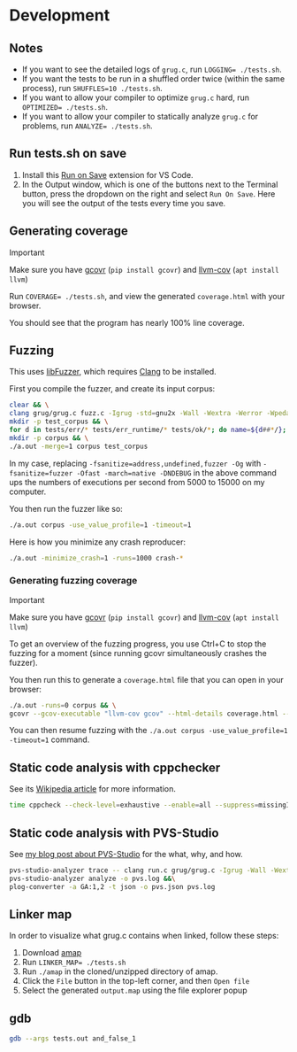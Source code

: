 # Development

## Notes

- If you want to see the detailed logs of `grug.c`, run `LOGGING= ./tests.sh`.
- If you want the tests to be run in a shuffled order twice (within the same process), run `SHUFFLES=10 ./tests.sh`.
- If you want to allow your compiler to optimize `grug.c` hard, run `OPTIMIZED= ./tests.sh`.
- If you want to allow your compiler to statically analyze `grug.c` for problems, run `ANALYZE= ./tests.sh`.

## Run tests.sh on save

1. Install this [Run on Save](https://marketplace.visualstudio.com/items?itemName=emeraldwalk.RunOnSave) extension for VS Code.
2. In the Output window, which is one of the buttons next to the Terminal button, press the dropdown on the right and select `Run On Save`. Here you will see the output of the tests every time you save.

## Generating coverage

> [!IMPORTANT]
> Make sure you have [gcovr](https://gcovr.com/en/stable/installation.html) (`pip install gcovr`) and [llvm-cov](https://llvm.org/docs/CommandGuide/llvm-cov.html) (`apt install llvm`)

Run `COVERAGE= ./tests.sh`, and view the generated `coverage.html` with your browser.

You should see that the program has nearly 100% line coverage.

## Fuzzing

This uses [libFuzzer](https://llvm.org/docs/LibFuzzer.html), which requires [Clang](https://en.wikipedia.org/wiki/Clang) to be installed.

First you compile the fuzzer, and create its input corpus:

```bash
clear && \
clang grug/grug.c fuzz.c -Igrug -std=gnu2x -Wall -Wextra -Werror -Wpedantic -Wstrict-prototypes -Wshadow -Wuninitialized -Wfatal-errors -Wno-language-extension-token -Wno-unused-parameter -g -rdynamic -fsanitize=address,undefined,fuzzer --coverage -Og -DCRASH_ON_UNREACHABLE && \
mkdir -p test_corpus && \
for d in tests/err/* tests/err_runtime/* tests/ok/*; do name=${d##*/}; cp $d/*.grug test_corpus/$name.grug; done && \
mkdir -p corpus && \
./a.out -merge=1 corpus test_corpus
```

In my case, replacing `-fsanitize=address,undefined,fuzzer -Og` with `-fsanitize=fuzzer -Ofast -march=native -DNDEBUG` in the above command ups the numbers of executions per second from 5000 to 15000 on my computer.

You then run the fuzzer like so:

```bash
./a.out corpus -use_value_profile=1 -timeout=1
```

Here is how you minimize any crash reproducer:

```bash
./a.out -minimize_crash=1 -runs=1000 crash-*
```

### Generating fuzzing coverage

> [!IMPORTANT]
> Make sure you have [gcovr](https://gcovr.com/en/stable/installation.html) (`pip install gcovr`) and [llvm-cov](https://llvm.org/docs/CommandGuide/llvm-cov.html) (`apt install llvm`)

To get an overview of the fuzzing progress, you use Ctrl+C to stop the fuzzing for a moment (since running gcovr simultaneously crashes the fuzzer).

You then run this to generate a `coverage.html` file that you can open in your browser:

```bash
./a.out -runs=0 corpus && \
gcovr --gcov-executable "llvm-cov gcov" --html-details coverage.html --html-theme github.green
```

You can then resume fuzzing with the `./a.out corpus -use_value_profile=1 -timeout=1` command.

## Static code analysis with cppchecker

See its [Wikipedia article](https://en.wikipedia.org/wiki/Cppcheck) for more information.

```bash
time cppcheck --check-level=exhaustive --enable=all --suppress=missingIncludeSystem --suppress=constParameterPointer --suppress=constVariablePointer --suppress=constStatement grug/grug.c >cppcheck_2.log 2>&1
```

## Static code analysis with PVS-Studio

See [my blog post about PVS-Studio](https://mynameistrez.github.io/2024/08/19/static-c-analysis-with-pvs-studio.html) for the what, why, and how.

```bash
pvs-studio-analyzer trace -- clang run.c grug/grug.c -Igrug -Wall -Wextra -Werror -Wpedantic -Wstrict-prototypes -Wshadow -Wuninitialized -Wfatal-errors -g -fsanitize=address,undefined -Og &&\
pvs-studio-analyzer analyze -o pvs.log &&\
plog-converter -a GA:1,2 -t json -o pvs.json pvs.log
```

## Linker map

In order to visualize what grug.c contains when linked, follow these steps:

1. Download [amap](https://www.sikorskiy.net/info/prj/amap/index.html)
2. Run `LINKER_MAP= ./tests.sh`
3. Run `./amap` in the cloned/unzipped directory of amap.
4. Click the `File` button in the top-left corner, and then `Open file`
5. Select the generated `output.map` using the file explorer popup

## gdb

```bash
gdb --args tests.out and_false_1
```

